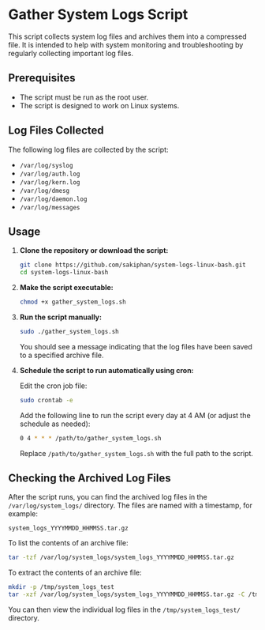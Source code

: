 
# Gather System Logs Script

This script collects system log files and archives them into a compressed file. It is intended to help with system monitoring and troubleshooting by regularly collecting important log files.

## Prerequisites

- The script must be run as the root user.
- The script is designed to work on Linux systems.

## Log Files Collected

The following log files are collected by the script:

- `/var/log/syslog`
- `/var/log/auth.log`
- `/var/log/kern.log`
- `/var/log/dmesg`
- `/var/log/daemon.log`
- `/var/log/messages`

## Usage

1. **Clone the repository or download the script:**

   ```bash
   git clone https://github.com/sakiphan/system-logs-linux-bash.git
   cd system-logs-linux-bash
   ```

2. **Make the script executable:**

   ```bash
   chmod +x gather_system_logs.sh
   ```

3. **Run the script manually:**

   ```bash
   sudo ./gather_system_logs.sh
   ```

   You should see a message indicating that the log files have been saved to a specified archive file.

4. **Schedule the script to run automatically using cron:**

   Edit the cron job file:

   ```bash
   sudo crontab -e
   ```

   Add the following line to run the script every day at 4 AM (or adjust the schedule as needed):

   ```bash
   0 4 * * * /path/to/gather_system_logs.sh
   ```

   Replace `/path/to/gather_system_logs.sh` with the full path to the script.

## Checking the Archived Log Files

After the script runs, you can find the archived log files in the `/var/log/system_logs/` directory. The files are named with a timestamp, for example:

```
system_logs_YYYYMMDD_HHMMSS.tar.gz
```

To list the contents of an archive file:

```bash
tar -tzf /var/log/system_logs/system_logs_YYYYMMDD_HHMMSS.tar.gz
```

To extract the contents of an archive file:

```bash
mkdir -p /tmp/system_logs_test
tar -xzf /var/log/system_logs/system_logs_YYYYMMDD_HHMMSS.tar.gz -C /tmp/system_logs_test
```

You can then view the individual log files in the `/tmp/system_logs_test/` directory.
